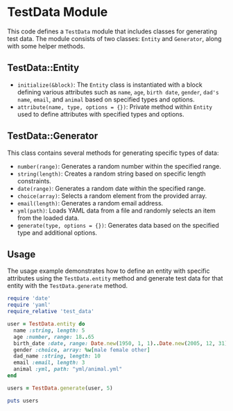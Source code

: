 # TestData Module

This code defines a `TestData` module that includes classes for generating test data. The module consists of two classes: `Entity` and `Generator`, along with some helper methods.

## TestData::Entity

- `initialize(&block)`: The `Entity` class is instantiated with a block defining various attributes such as `name`, `age`, `birth date`, `gender`, `dad's name`, `email`, and `animal` based on specified types and options.
- `attribute(name, type, options = {})`: Private method within `Entity` used to define attributes with specified types and options.

## TestData::Generator

This class contains several methods for generating specific types of data:

- `number(range)`: Generates a random number within the specified range.
- `string(length)`: Creates a random string based on specific length constraints.
- `date(range)`: Generates a random date within the specified range.
- `choice(array)`: Selects a random element from the provided array.
- `email(length)`: Generates a random email address.
- `yml(path)`: Loads YAML data from a file and randomly selects an item from the loaded data.
- `generate(type, options = {})`: Generates data based on the specified type and additional options.

## Usage

The usage example demonstrates how to define an entity with specific attributes using the `TestData.entity` method and generate test data for that entity with the `TestData.generate` method.

```ruby
require 'date'
require 'yaml'
require_relative 'test_data'

user = TestData.entity do
  name :string, length: 5
  age :number, range: 18..65
  birth_date :date, range: Date.new(1950, 1, 1)..Date.new(2005, 12, 31)
  gender :choice, array: %w[male female other]
  dad_name :string, length: 10
  email :email, length: 3
  animal :yml, path: "yml/animal.yml"
end

users = TestData.generate(user, 5)

puts users
